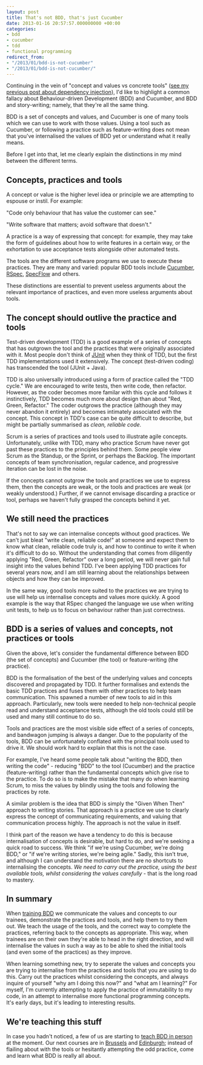 ```yaml
---
layout: post
title: That's not BDD, that's just Cucumber
date: 2013-01-16 20:57:57.000000000 +00:00
categories:
- bdd
- cucumber
- tdd
- functional programming
redirect_from:
- "/2013/01/bdd-is-not-cucumber"
- "/2013/01/bdd-is-not-cucumber/"
---
```

Continuing in the vein of "concept and values vs concrete tools" ([see my previous post about dependency injection](http://chrismdp.com/2013/01/dependency-injection-not-ioc)), I'd like to highlight a common fallacy about Behaviour-driven Development (BDD) and Cucumber, and BDD and story-writing; namely, that they're all the same thing.

BDD is a set of concepts and values, and Cucumber is one of many tools which we can use to work with those values. Using a tool such as Cucumber, or following a practice such as feature-writing does not mean that you've internalised the values of BDD yet or understand what it really means.

Before I get into that, let me clearly explain the distinctions in my mind between the different terms.

## Concepts, practices and tools

A concept or value is the higher level idea or principle we are attempting to espouse or instil. For example:

"Code only behaviour that has value the customer can see."

"Write software that matters; avoid software that doesn't."

A practice is a way of expressing that concept: for example, they may take the form of guidelines about how to write features in a certain way, or the exhortation to use acceptance tests alongside other automated tests.

The tools are the different software programs we use to execute these practices. They are many and varied: popular BDD tools include [Cucumber](/tags#cucumber), [RSpec](http://relishapp.com/rspec), [SpecFlow](http://www.specflow.org) and others.

These distinctions are essential to prevent useless arguments about the relevant importance of practices, and even more useless arguments about tools.

## The concept should outlive the practice and tools

Test-driven development (TDD) is a good example of a series of concepts that has outgrown the tool and the practices that were originally associated with it. Most people don't think of [JUnit](http://en.wikipedia.org/wiki/JUnit) when they think of TDD, but the first TDD implementations used it extensively. The concept (test-driven coding) has transcended the tool (JUnit + Java).

TDD is also universally introduced using a form of practice called the "TDD cycle." We are encouraged to write tests, then write code, then refactor. However, as the coder becomes more familar with this cycle and follows it instinctively, TDD becomes much more about design than about "Red, Green, Refactor." The coder outgrows the practice (although they may never abandon it entirely) and becomes intimately associated with the concept. This concept in TDD's case can be quite difficult to describe, but might be partially summarised as *clean, reliable code.*

Scrum is a series of practices and tools used to illustrate agile concepts. Unfortunately, unlike with TDD, many who practice Scrum have never got past these practices to the principles behind them. Some people view Scrum as the Standup, or the Sprint, or perhaps the Backlog. The important concepts of team synchronisation, regular cadence, and progressive iteration can be lost in the noise.

If the concepts cannot outgrow the tools and practices we use to express them, then the concepts are weak, or the tools and practices are weak (or weakly understood.) Further, if we cannot envisage discarding a practice or tool, perhaps we haven't fully grasped the concepts behind it yet.

## We still need the practices

That's not to say we can internalise concepts without good practices. We can't just bleat "write clean, reliable code!" at someone and expect them to know what clean, reliable code truly is, and how to continue to write it when it's difficult to do so. Without the understanding that comes from diligently applying "Red, Green, Refactor" over a long period, we will never gain full insight into the values behind TDD. I've been applying TDD practices for several years now, and I am still learning about the relationships between objects and how they can be improved.

In the same way, good tools more suited to the practices we are trying to use will help us internalise concepts and values more quickly. A good example is the way that RSpec changed the language we use when writing unit tests, to help us to focus on behaviour rather than just correctness.

## BDD is a series of values and concepts, not practices or tools

Given the above, let's consider the fundamental difference between BDD (the set of concepts) and Cucumber (the tool) or feature-writing (the practice).

BDD is the formalisation of the best of the underlying values and concepts discovered and propagated by TDD. It further formalises and extends the basic TDD practices and fuses them with other practices to help team communication. This spawned a number of new tools to aid in this approach. Particularly, new tools were needed to help non-technical people read and understand acceptance tests, although the old tools could still be used and many still continue to do so.

Tools and practices are the most visible side effect of a series of concepts, and bandwagon jumping is always a danger. Due to the popularity of the tools, BDD can be unfortunately conflated with the principal tools used to drive it. We should work hard to explain that this is not the case.

For example, I've heard some people talk about "writing the BDD, then writing the code" - reducing "BDD" to the tool (Cucumber) and the practice (feature-writing) rather than the fundamental concepts which give rise to the practice. To do so is to make the mistake that many do when learning Scrum, to miss the values by blindly using the tools and following the practices by rote.

A similar problem is the idea that BDD is simply the "Given When Then" approach to writing stories. That approach is a practice we use to clearly express the concept of communicating requirements, and valuing that communication process highly. The approach is not the value in itself.

I think part of the reason we have a tendency to do this is because internalisation of concepts is desirable, but hard to do, and we're seeking a quick road to success. We think "if we're using Cucumber, we're doing BDD," or "if we're writing stories, we're being agile." Sadly, this isn't true, and although I can understand the motivation there are no shortcuts to internalising the concepts. *We need to carry out the practice, using the best available tools, whilst considering the values carefully* - that is the long road to mastery.

## In summary

When [training BDD](http://bddkickstart.com) we communicate the values and concepts to our trainees, demonstrate the practices and tools, and help them to try them out. We teach the usage of the tools, and the correct way to complete the practices, referring back to the concepts as appropriate. This way, when trainees are on their own they're able to head in the right direction, and will internalise the values in such a way as to be able to shed the initial tools (and even some of the practices) as they improve.

When learning something new, try to seperate the values and concepts you are trying to internalise from the practices and tools that you are using to do this. Carry out the practices whilst considering the concepts, and always inquire of yourself "why am I doing this now?" and "what am I learning?" For myself, I'm currently attempting to apply the practice of immutability to my code, in an attempt to internalise more functional programming concepts. It's early days, but it's leading to interesting results.

## We're teaching this stuff

In case you hadn't noticed, a few of us are starting to [teach BDD in person](http://bddkickstart.com/) at the moment. Our next courses are in [Brussels](http://bddkickstart.com/dates#brussels) and [Edinburgh](http://bddkickstart.com/dates#edinburgh); instead of flailing about with the tools or hesitantly attempting the odd practice, come and learn what BDD is really all about.
